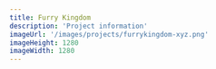```yaml
---
title: Furry Kingdom
description: 'Project information'
imageUrl: '/images/projects/furrykingdom-xyz.png'
imageHeight: 1280
imageWidth: 1280
---
```

